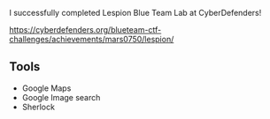 I successfully completed Lespion Blue Team Lab at CyberDefenders!

https://cyberdefenders.org/blueteam-ctf-challenges/achievements/mars0750/lespion/ 

## Tools

- Google Maps
- Google Image search
- Sherlock
